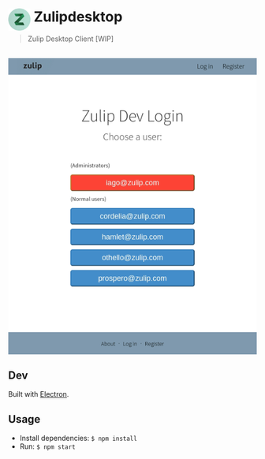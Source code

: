 # <img src="media/Icon.png" width="45" align="left">&nbsp;Zulipdesktop

> Zulip Desktop Client [WIP]
<br>
<img src="media/app.png" align="center">

## Dev

Built with [Electron](http://electron.atom.io).

## Usage

- Install dependencies: `$ npm install`
- Run: `$ npm start`
